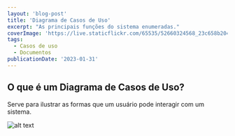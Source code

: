 ```yaml
---
layout: 'blog-post'
title: 'Diagrama de Casos de Uso'
excerpt: "As principais funções do sistema enumeradas."
coverImage: 'https://live.staticflickr.com/65535/52660324568_23c658b204_w.jpg'
tags:
  - Casos de uso
  - Documentos
publicationDate: '2023-01-31'
---
```


## O que é um Diagrama de Casos de Uso?

Serve para ilustrar as formas que um usuário pode interagir com um sistema.

<div class="wide-content"><img src="https://live.staticflickr.com/65535/52660401844_068fc36638_b.jpg" alt="alt text" /></div>